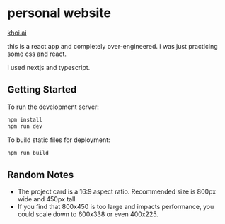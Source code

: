 # personal website

[khoi.ai](https://khoi.ai)

this is a react app and completely over-engineered. i was just practicing some css and react.

i used nextjs and typescript.


## Getting Started

To run the development server:

```bash
npm install
npm run dev
```


To build static files for deployment:

```bash
npm run build
```

## Random Notes
- The project card is a 16:9 aspect ratio. Recommended size is 800px wide and 450px tall.
- If you find that 800x450 is too large and impacts performance, you could scale down to 600x338 or even 400x225.